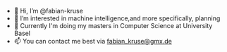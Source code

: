 - 👋 Hi, I’m @fabian-kruse
- 👀 I’m interested in machine intelligence,and more specifically, planning
- 🌱 Currently I'm doing my masters in Computer Science at University Basel 
- 📫 You can contact me best via fabian_kruse@gmx.de

<!---
fabian-kruse/fabian-kruse is a ✨ special ✨ repository because its `README.md` (this file) appears on your GitHub profile.
You can click the Preview link to take a look at your changes.
--->

